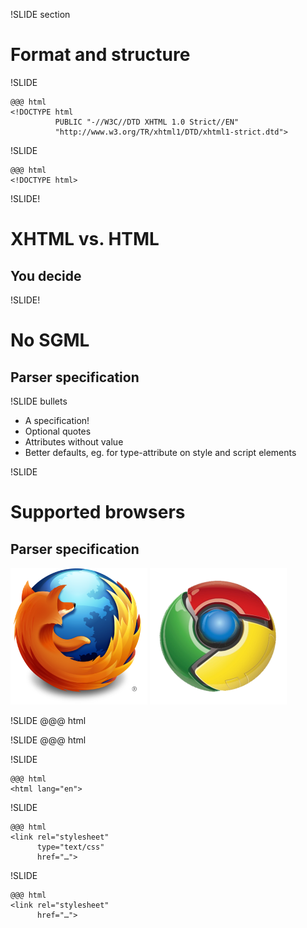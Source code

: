 !SLIDE section

# Format and structure #

!SLIDE

	@@@ html
	<!DOCTYPE html
	          PUBLIC "-//W3C//DTD XHTML 1.0 Strict//EN"
	          "http://www.w3.org/TR/xhtml1/DTD/xhtml1-strict.dtd">

!SLIDE

	@@@ html
	<!DOCTYPE html>


!SLIDE!

# XHTML vs. HTML #
## You decide ##

!SLIDE!

# No SGML #
## Parser specification ##

!SLIDE bullets

* A specification!
* Optional quotes
* Attributes without value
* Better defaults, eg. for type-attribute on style and script elements

!SLIDE
# Supported browsers #
## Parser specification ##
![install](firefox.png)
![install](chrome.png)

!SLIDE
	@@@ html
	<html xmlns="http://www.w3.org/1999/xhtml"
	      lang="en"
	      xml:lang="en">


!SLIDE
	@@@ html
	<html xmlns="http://www.w3.org/1999/xhtml"
	      lang="en"
	      xml:lang="en">

!SLIDE

	@@@ html
	<html lang="en">

!SLIDE

	@@@ html
	<link rel="stylesheet"
	      type="text/css"
	      href="…">

!SLIDE

	@@@ html
	<link rel="stylesheet"
	      href="…">
